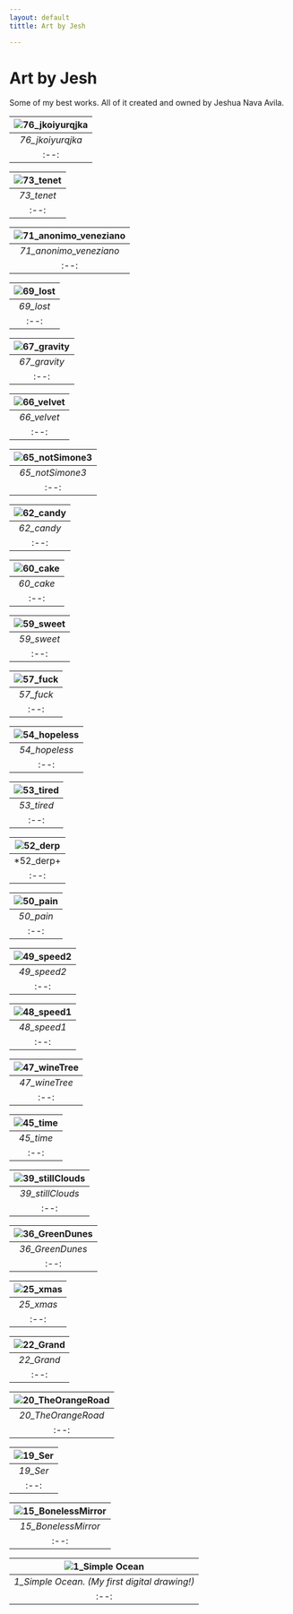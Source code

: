```yaml
---
layout: default
tittle: Art by Jesh

---
```


# Art by Jesh
Some of my best works. All of it created and owned by Jeshua Nava Avila.

| ![76_jkoiyurqjka](https://i.imgur.com/eCgjs9x.png "76_jkoiyurqjka") |
|:--:|
| *76_jkoiyurqjka* |
|:--:|

| ![73_tenet](https://i.imgur.com/cRy8Oq4.png "73_tenet") |
|:--:|
| *73_tenet* |
|:--:|

| ![71_anonimo_veneziano](https://i.imgur.com/9k4mvQN.png "71_anonimo_veneziano") |
|:--:|
| *71_anonimo_veneziano* |
|:--:|

| ![69_lost](https://i.imgur.com/DYz7pDT.png "69_lost") |
|:--:|
| *69_lost* |
|:--:|

| ![67_gravity](https://i.imgur.com/JscUuso.png "67_gravity") |
|:--:|
| *67_gravity* |
|:--:|

| ![66_velvet](https://i.imgur.com/vSFpZwp.png "66_velvet") |
|:--:|
| *66_velvet* |
|:--:|

| ![65_notSimone3](https://i.imgur.com/WuSX9dO.png "65_notSimone3") |
|:--:|
| *65_notSimone3* |
|:--:|

| ![62_candy](https://i.imgur.com/9WI237S.png "62_candy") |
|:--:|
| *62_candy* |
|:--:|

| ![60_cake](https://i.imgur.com/h7AXxgn.png "60_cake") |
|:--:|
| *60_cake* |
|:--:|

| ![59_sweet](https://i.imgur.com/Zsg4G7A.png "59_sweet") |
|:--:|
| *59_sweet* |
|:--:|

| ![57_fuck](https://i.imgur.com/X1H2tcM.png "57_fuck") |
|:--:|
| *57_fuck* |
|:--:|

| ![54_hopeless](https://i.imgur.com/wKNJFpw.png "54_hopeless") |
|:--:|
| *54_hopeless* |
|:--:|

| ![53_tired](https://i.imgur.com/WGiCeDF.png "53_tired") |
|:--:|
| *53_tired* |
|:--:|

| ![52_derp](https://i.imgur.com/ZGNAQgB.png "52_derp") |
|:--:|
| *52_derp+ |
|:--:|

| ![50_pain](https://i.imgur.com/XZj91RR.png "50_pain") |
|:--:|
| *50_pain* |
|:--:|

| ![49_speed2](https://i.imgur.com/1WyUXno.png "49_speed2") |
|:--:|
| *49_speed2* |
|:--:|

| ![48_speed1](https://i.imgur.com/eRnYZiD.png "48_speed1") |
|:--:|
| *48_speed1* |
|:--:|

| ![47_wineTree](https://i.imgur.com/xtxdG6Q.png "47_wineTree") |
|:--:|
| *47_wineTree* |
|:--:|

| ![45_time](https://i.imgur.com/XQITzdn.png "45_time") |
|:--:|
| *45_time* |
|:--:|

| ![39_stillClouds](https://i.imgur.com/6osaduF.png "39_stillClouds") |
|:--:|
| *39_stillClouds* |
|:--:|

| ![36_GreenDunes](https://i.imgur.com/cyYsvS5.png "36_GreenDunes") |
|:--:|
| *36_GreenDunes* |
|:--:|

| ![25_xmas](https://i.imgur.com/erYUa9d.png "25_xmas") |
|:--:|
| *25_xmas* |
|:--:|

| ![22_Grand](https://i.imgur.com/aBEx4Ck.png "22_Grand") |
|:--:|
| *22_Grand* |
|:--:|

| ![20_TheOrangeRoad](https://i.imgur.com/Mvf6wzZ.png "20_TheOrangeRoad") |
|:--:|
| *20_TheOrangeRoad* |
|:--:|

| ![19_Ser](https://i.imgur.com/SROwGxI.png "19_Ser") |
|:--:|
| *19_Ser* |
|:--:|

| ![15_BonelessMirror](https://i.imgur.com/XKhsgfw.png "15_BonelessMirror") |
|:--:|
| *15_BonelessMirror* |
|:--:|

| ![1_Simple Ocean](https://i.imgur.com/nNbchQa.png "Simple Ocean") |
|:--:|
| *1_Simple Ocean. (My first digital drawing!)* |
|:--:|

